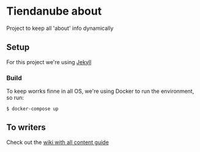 # Tiendanube about
Project to keep all 'about' info dynamically

## Setup
For this project we're using [Jekyll](https://jekyllrb.com/docs/)

### Build
To keep worrks finne in all OS, we're using Docker to run the environment, so run:

```shell
$ docker-compose up
```

## To writers
Check out the [wiki with all content guide](https://github.com/TiendaNube/about/wiki)